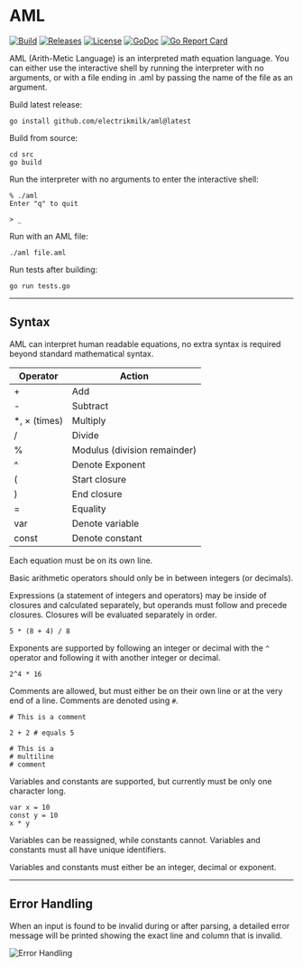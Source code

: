 # AML

[![Build](https://github.com/electrikmilk/aml/actions/workflows/go.yml/badge.svg?branch=master)](https://github.com/electrikmilk/aml/actions/workflows/go.yml)
[![Releases](https://img.shields.io/github/v/release/electrikmilk/aml?include_prereleases)](https://github.com/electrikmilk/aml/releases)
[![License](https://img.shields.io/github/license/electrikmilk/aml)](https://github.com/electrikmilk/aml/blob/main/LICENSE)
[![GoDoc](https://godoc.org/github.com/golang/gddo?status.svg)](https://pkg.go.dev/github.com/electrikmilk/aml?tab=doc)
[![Go Report Card](https://goreportcard.com/badge/github.com/electrikmilk/aml)](https://goreportcard.com/report/github.com/electrikmilk/aml)

AML (Arith-Metic Language) is an interpreted math equation language. You can either use the interactive shell by running
the interpreter with no arguments, or with a file ending in .aml by passing the name of the file as an argument.

Build latest release:

```console
go install github.com/electrikmilk/aml@latest
```

Build from source:

```console
cd src
go build
```

Run the interpreter with no arguments to enter the interactive shell:

```console
% ./aml
Enter "q" to quit

> _
```

Run with an AML file:

```console
./aml file.aml
```

Run tests after building:

```console
go run tests.go
```

---

## Syntax

AML can interpret human readable equations, no extra syntax is required beyond standard mathematical syntax.


| Operator     | Action                       |
|--------------|------------------------------|
| +            | Add                          |
| -            | Subtract                     |
| *, × (times) | Multiply                     |
| /            | Divide                       |
| %            | Modulus (division remainder) |
| ^            | Denote Exponent              |
| (            | Start closure                |
| )            | End closure                  |
| =            | Equality                     |
| var          | Denote variable              |
| const        | Denote constant              |

Each equation must be on its own line.

Basic arithmetic operators should only be in between integers (or decimals).

Expressions (a statement of integers and operators) may be inside of closures and calculated separately, but operands
must follow and precede closures. Closures will be evaluated separately in order.

```aml
5 * (8 + 4) / 8
```

Exponents are supported by following an integer or decimal with the `^` operator and following it with another integer or decimal.

```aml
2^4 * 16
```

Comments are allowed, but must either be on their own line or at the very end of a line. Comments are denoted using `#`.

```aml
# This is a comment

2 + 2 # equals 5

# This is a
# multiline
# comment
```

Variables and constants are supported, but currently must be only one character long.

```aml
var x = 10
const y = 10
x * y
```

Variables can be reassigned, while constants cannot. Variables and constants must all have unique identifiers.

Variables and constants must either be an integer, decimal or exponent.

---

## Error Handling

When an input is found to be invalid during or after parsing, a detailed error message will be printed showing the exact line and column that is invalid.

![Error Handling](https://i.imgur.com/1dOgEGS.png)
